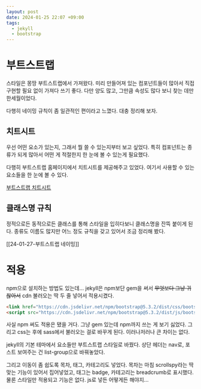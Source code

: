 ```yaml
---
layout: post
date: 2024-01-25 22:07 +09:00
tags:
  - jekyll
  - bootstrap
---
```

# 부트스트랩

스타일은 몽땅 부트스트랩에서 가져왔다. 미리 만들어져 있는 컴포넌트들이 많아서 직접 구현할 필요 없이 가져다 쓰기 좋다. 다만 양도 많고, 그만큼 속성도 많다 보니 찾는 데만 한세월이었다.

다행히 네이밍 규칙이 좀 일관적인 편이라고 느꼈다. 대충 정리해 보자.

## 치트시트

우선 어떤 요소가 있는지, 그래서 뭘 쓸 수 있는지부터 보고 싶었다. 특히 컴포넌트는 종류가 되게 많아서 어떤 게 적절한지 한 눈에 볼 수 있는게 필요했다.

다행히 부트스트랩 홈페이지에서 치트시트를 제공해주고 있었다. 여기서 사용할 수 있는 요소들을 한 눈에 볼 수 있다.

[부트스트랩 치트시트](https://getbootstrap.com/docs/5.0/examples/cheatsheet/)

## 클래스명 규칙

정적으로든 동적으로든 클래스를 통해 스타일을 입히다보니 클래스명을 잔뜩 붙이게 된다. 종류도 이름도 많지만 어느 정도 규칙을 갖고 있어서 조금 정리해 봤다.

[[24-01-27-부트스트랩 네이밍]]

# 적용

npm으로 설치하는 방법도 있는데... jekyll은 npm보단 gem을 써서 ~~무엇보다 그냥 귀찮아서~~ cdn 불러오는 딱 두 줄 넣어서 적용시켰다.
```html
<link href="https://cdn.jsdelivr.net/npm/bootstrap@5.3.2/dist/css/bootstrap.min.css" rel="stylesheet">
<script src="https://cdn.jsdelivr.net/npm/bootstrap@5.3.2/dist/js/bootstrap.bundle.min.js"></script>
```

사실 npm 써도 적용은 됐을 거다. 그냥 gem 있는데 npm까지 쓰는 게 보기 싫었다.
그리고 css는 후에 sass에서 불러오는 걸로 바꾸게 된다. 이러나저러나 큰 차이는 없다.

jekyll의 기본 테마에서 요소들만 부트스트랩 스타일로 바꿨다. 상단 헤더는 nav로, 포스트 보여주는 건 list-group으로 바꿔놓았다. 

그리고 이동이 좀 쉽도록 목차, 태그, 카테고리도 넣었다. 목차는 마침 scrollspy라는 딱 맞는 기능이 있어서 집어넣었고, 태그는 badge, 카테고리는 breadcrumb로 표시했다.
물론 스타일만 적용되고 기능은 없다. js로 넣든 어떻게든 해야지...


